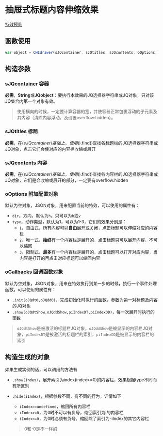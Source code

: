 # 抽屉式标题内容伸缩效果

[特效预览](http://vrbvillor.github.io/effects/drawer/drawer.html)

## 函数使用

```javascript
var object = CHIdrawer(sJQcontainer, sJQtitles, sJQcontents, oOptions, oCallbacks);
```

## 构造参数

### sJQcontainer 容器

**必需**，**String**或**JQobject**：要执行本效果的JQ选择器字符串或JQ对象，只对该JQ集合内第一个对象有效。
> 使用横向的时候，一定要计算容器的宽，并使容器正常包裹浮动的子元素及其内容（清除内容浮动，及设置overflow:hidden）。  

### sJQtitles 标题
**必需**，在$(sJQcontainer)基础上，使用$().find()查找各标题栏的JQ选择器字符串或JQ对象，点击它们会使对应的内容栏收缩或展开  

### sJQcontents 内容
**必需**，在$(sJQcontainer)基础上，使用$().find()查找各内容栏的JQ选择器字符串或JQ对象，它们是会收缩或展开的部分，一定要有overflow:hidden

### oOptions 附加配置对象  

默认为空对象，JSON对象，用来配置当前的特效，可以使用的属性有：  

+ `dir`，方向，默认为`h`，只可以为`h`或`v`  
+ `type`，动作类型，默认为1，可以为1-3，它们的效果分别是：
	- `1`，自由式，所有内容可以**自由**展开或关闭，点击标题可以伸缩对应的内容栏  
	- `2`，唯一式，**始终**有一个内容栏是展开的，点击标题只可以展开内容，不可以缩回  
	- `3`，限制式，**最多**有一个内容栏是展开的，点击标题可以打开对应内容，当内容是打开的再点击对应标题可以缩回内容

### oCallbacks 回调函数对象

默认为空对象，JSON对象，用来在特效执行到某一步的时候，执行一个事件处理函数，可以使用的属性有： 

+ `.init(oJQdt0,oJQdd0)`，完成初始化时执行的函数，参数为第一对标题及内容的JQ对象  
+ `.show(oJQdtShow,oJQddShow,piIndexDT,piIndexDD)`，每一次展开时执行的函数

> `oJQdtShow`是被激活的标题栏JQ对象，`oJQddShow`是被显示的内容栏JQ对象，`piIndexDT`是被激活的标题栏的索引，`piIndexDD`是被显示的内容栏的索引  

## 构造生成的对象  

如果生成实例的话，可以调用的方法有  

+ `.show(index)`，展开索引为index(index>=0)的内容栏，效果根据type不同而有所区别  
+ `.hide(iIndex)`，根据参数不同，有不同的行为，详情如下  

	- `iIndex==undefined`，缩回所有内容栏  
	- `iIndex>=0`，为0时不可以有负号，缩回索引为i的内容栏
	- `iIndex<=0`，为0时必须有负号，缩回除了索引为-iIndex的其它内容栏

	> 0和-0是不一样的  

